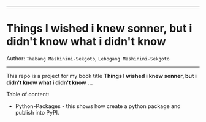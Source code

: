___
# Things I wished i knew sonner, but i didn't know what i didn't know

Author: `Thabang Mashinini-Sekgoto`, `Lebogang Mashinini-Sekgoto`
_________
This repo is a project for my book title **Things I wished i knew sonner, but i didn't know what i didn't know
...**

Table of content:
- Python-Packages - this shows how create a python package and publish into PyPI.
  



